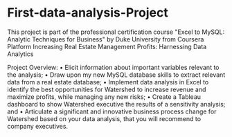 # First-data-analysis-Project
This project is part of the professional certification course "Excel to MySQL: Analytic Techniques for Business" by Duke University from Coursera Platform
Increasing Real Estate Management Profits: Harnessing Data Analytics

Project Overview:
•	Elicit information about important variables relevant to the analysis;
•	Draw upon my new MySQL database skills to extract relevant data from a real estate database;
•	Implement data analysis in Excel to identify the best opportunities for Watershed to increase revenue and maximize profits, while managing any new risks;
•	Create a Tableau dashboard to show Watershed executive the results of a sensitivity analysis; and
•	Articulate a significant and innovative business process change for Watershed based on your data analysis, that you will recommend to company executives.
